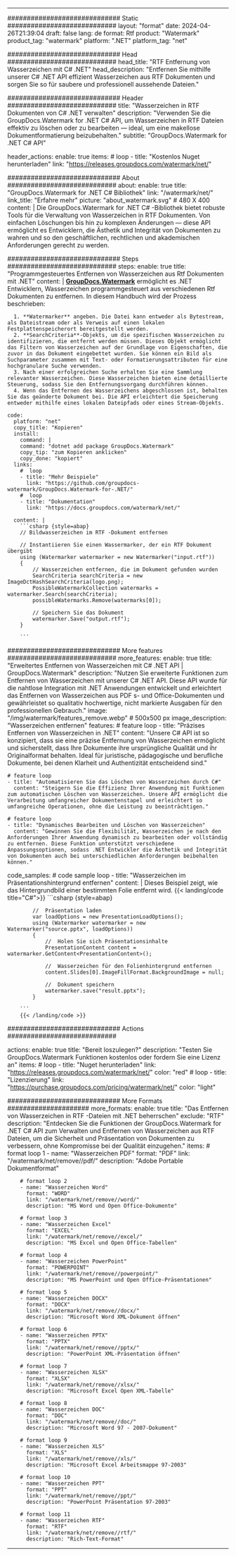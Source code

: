 
---
############################# Static ############################
layout: "format"
date:  2024-04-26T21:39:04
draft: false
lang: de
format: Rtf
product: "Watermark"
product_tag: "watermark"
platform: ".NET"
platform_tag: "net"

############################# Head ############################
head_title: "RTF Entfernung von Wasserzeichen mit C# .NET"
head_description: "Entfernen Sie mithilfe unserer C# .NET API effizient Wasserzeichen aus RTF Dokumenten und sorgen Sie so für saubere und professionell aussehende Dateien."

############################# Header ############################
title: "Wasserzeichen in RTF Dokumenten von C# .NET verwalten" 
description: "Verwenden Sie die GroupDocs.Watermark for .NET C# API, um Wasserzeichen in RTF Dateien effektiv zu löschen oder zu bearbeiten — ideal, um eine makellose Dokumentformatierung beizubehalten."
subtitle: "GroupDocs.Watermark for .NET C# API" 

header_actions:
  enable: true
  items:
    #  loop
    - title: "Kostenlos Nuget herunterladen"
      link: "https://releases.groupdocs.com/watermark/net/"
      
############################# About ############################
about:
    enable: true
    title: "GroupDocs.Watermark for .NET C# Bibliothek"
    link: "/watermark/net/"
    link_title: "Erfahre mehr"
    picture: "about_watermark.svg" # 480 X 400
    content: |
       Die GroupDocs.Watermark for .NET C# -Bibliothek bietet robuste Tools für die Verwaltung von Wasserzeichen in RTF Dokumenten. Von einfachen Löschungen bis hin zu komplexen Änderungen — diese API ermöglicht es Entwicklern, die Ästhetik und Integrität von Dokumenten zu wahren und so den geschäftlichen, rechtlichen und akademischen Anforderungen gerecht zu werden.

############################# Steps ############################
steps:
    enable: true
    title: "Programmgesteuertes Entfernen von Wasserzeichen aus Rtf Dokumenten mit .NET"
    content: |
      **[GroupDocs.Watermark](https://products.groupdocs.com/watermark/net/)** ermöglicht es .NET Entwicklern, Wasserzeichen programmgesteuert aus verschiedenen Rtf Dokumenten zu entfernen. In diesem Handbuch wird der Prozess beschrieben:
      
      1. **Watermarker** angeben. Die Datei kann entweder als Bytestream, als Dateistream oder als Verweis auf einen lokalen Festplattenspeicherort bereitgestellt werden.
      2. **SearchCriteria**-Objekts, um die spezifischen Wasserzeichen zu identifizieren, die entfernt werden müssen. Dieses Objekt ermöglicht das Filtern von Wasserzeichen auf der Grundlage von Eigenschaften, die zuvor in das Dokument eingebettet wurden. Sie können ein Bild als Suchparameter zusammen mit Text- oder Formatierungsattributen für eine hochgranulare Suche verwenden.
      3. Nach einer erfolgreichen Suche erhalten Sie eine Sammlung relevanter Wasserzeichen. Diese Wasserzeichen bieten eine detaillierte Steuerung, sodass Sie den Entfernungsvorgang durchführen können.
      4. Wenn das Entfernen des Wasserzeichens abgeschlossen ist, behalten Sie das geänderte Dokument bei. Die API erleichtert die Speicherung entweder mithilfe eines lokalen Dateipfads oder eines Stream-Objekts.
   
    code:
      platform: "net"
      copy_title: "Kopieren"
      install:
        command: |
        command: "dotnet add package GroupDocs.Watermark"
        copy_tip: "zum Kopieren anklicken"
        copy_done: "kopiert"
      links:
        #  loop
        - title: "Mehr Beispiele"
          link: "https://github.com/groupdocs-watermark/GroupDocs.Watermark-for-.NET/"
        #  loop
        - title: "Dokumentation"
          link: "https://docs.groupdocs.com/watermark/net/"
          
      content: |
        ```csharp {style=abap}
        // Bildwasserzeichen im RTF -Dokument entfernen

        // Instantiieren Sie einen Wassermarker, der ein RTF Dokument übergibt
        using (Watermarker watermarker = new Watermarker("input.rtf"))
        {
            // Wasserzeichen entfernen, die im Dokument gefunden wurden
            SearchCriteria searchCriteria = new ImageDctHashSearchCriteria(logo.png);
            PossibleWatermarkCollection watermarks = watermarker.Search(searchCriteria);
            possibleWatermarks.Remove(watermarks[0]);

            // Speichern Sie das Dokument
            watermarker.Save("output.rtf");
        }
        
        ```  

############################# More features ############################
more_features:
  enable: true
  title: "Erweitertes Entfernen von Wasserzeichen mit C# .NET API | GroupDocs.Watermark"
  description: "Nutzen Sie erweiterte Funktionen zum Entfernen von Wasserzeichen mit unserer C# .NET API. Diese API wurde für die nahtlose Integration mit .NET Anwendungen entwickelt und erleichtert das Entfernen von Wasserzeichen aus PDF s- und Office-Dokumenten und gewährleistet so qualitativ hochwertige, nicht markierte Ausgaben für den professionellen Gebrauch."
  image: "/img/watermark/features_remove.webp" # 500x500 px
  image_description: "Wasserzeichen entfernen"
  features:
    # feature loop
    - title: "Präzises Entfernen von Wasserzeichen in .NET"
      content: "Unsere C# API ist so konzipiert, dass sie eine präzise Entfernung von Wasserzeichen ermöglicht und sicherstellt, dass Ihre Dokumente ihre ursprüngliche Qualität und ihr Originalformat behalten. Ideal für juristische, pädagogische und berufliche Dokumente, bei denen Klarheit und Authentizität entscheidend sind."

    # feature loop
    - title: "Automatisieren Sie das Löschen von Wasserzeichen durch C#"
      content: "Steigern Sie die Effizienz Ihrer Anwendung mit Funktionen zum automatischen Löschen von Wasserzeichen. Unsere API ermöglicht die Verarbeitung umfangreicher Dokumentenstapel und erleichtert so umfangreiche Operationen, ohne die Leistung zu beeinträchtigen."

    # feature loop
    - title: "Dynamisches Bearbeiten und Löschen von Wasserzeichen"
      content: "Gewinnen Sie die Flexibilität, Wasserzeichen je nach den Anforderungen Ihrer Anwendung dynamisch zu bearbeiten oder vollständig zu entfernen. Diese Funktion unterstützt verschiedene Anpassungsoptionen, sodass .NET Entwickler die Ästhetik und Integrität von Dokumenten auch bei unterschiedlichen Anforderungen beibehalten können."
      
  code_samples:
    # code sample loop
    - title: "Wasserzeichen im Präsentationshintergrund entfernen"
      content: |
        Dieses Beispiel zeigt, wie das Hintergrundbild einer bestimmten Folie entfernt wird.
        {{< landing/code title="C#">}}
        ```csharp {style=abap}
        
            //  Präsentation laden
            var loadOptions = new PresentationLoadOptions();
            using (Watermarker watermarker = new Watermarker("source.pptx", loadOptions))
            {
                //  Holen Sie sich Präsentationsinhalte
                PresentationContent content = watermarker.GetContent<PresentationContent>();

                //  Wasserzeichen für den Folienhintergrund entfernen
                content.Slides[0].ImageFillFormat.BackgroundImage = null;

                //  Dokument speichern
                watermarker.save("result.pptx");
            }

        ```
        {{< /landing/code >}}


############################# Actions ############################

actions:
  enable: true
  title: "Bereit loszulegen?"
  description: "Testen Sie GroupDocs.Watermark Funktionen kostenlos oder fordern Sie eine Lizenz an"
  items:
    #  loop
    - title: "Nuget herunterladen"
      link: "https://releases.groupdocs.com/watermark/net/"
      color: "red"
        #  loop
    - title: "Lizenzierung"
      link: "https://purchase.groupdocs.com/pricing/watermark/net/"
      color: "light"


############################# More Formats #####################
more_formats:
    enable: true
    title: "Das Entfernen von Wasserzeichen in RTF -Dateien mit .NET beherrschen"
    exclude: "RTF"
    description: "Entdecken Sie die Funktionen der GroupDocs.Watermark for .NET C# API zum Verwalten und Entfernen von Wasserzeichen aus RTF Dateien, um die Sicherheit und Präsentation von Dokumenten zu verbessern, ohne Kompromisse bei der Qualität einzugehen."
    items: 
        # format loop 1
        - name: "Wasserzeichen PDF"
          format: "PDF"
          link: "/watermark/net/remove//pdf/"
          description: "Adobe Portable Dokumentformat"

        # format loop 2
        - name: "Wasserzeichen Word"
          format: "WORD"
          link: "/watermark/net/remove//word/"
          description: "MS Word und Open Office-Dokumente"
          
        # format loop 3
        - name: "Wasserzeichen Excel"
          format: "EXCEL"
          link: "/watermark/net/remove//excel/"
          description: "MS Excel und Open Office-Tabellen"

        # format loop 4
        - name: "Wasserzeichen PowerPoint"
          format: "POWERPOINT"
          link: "/watermark/net/remove//powerpoint/"
          description: "MS PowerPoint und Open Office-Präsentationen"

        # format loop 5
        - name: "Wasserzeichen DOCX"
          format: "DOCX"
          link: "/watermark/net/remove//docx/"
          description: "Microsoft Word XML-Dokument öffnen"
          
        # format loop 6
        - name: "Wasserzeichen PPTX"
          format: "PPTX"
          link: "/watermark/net/remove//pptx/"
          description: "PowerPoint XML-Präsentation öffnen"
          
        # format loop 7
        - name: "Wasserzeichen XLSX"
          format: "XLSX"
          link: "/watermark/net/remove//xlsx/"
          description: "Microsoft Excel Open XML-Tabelle"

        # format loop 8
        - name: "Wasserzeichen DOC"
          format: "DOC"
          link: "/watermark/net/remove//doc/"
          description: "Microsoft Word 97 - 2007-Dokument"

        # format loop 9
        - name: "Wasserzeichen XLS"
          format: "XLS"
          link: "/watermark/net/remove//xls/"
          description: "Microsoft Excel Arbeitsmappe 97-2003"

        # format loop 10
        - name: "Wasserzeichen PPT"
          format: "PPT"
          link: "/watermark/net/remove//ppt/"
          description: "PowerPoint Präsentation 97-2003"

        # format loop 11
        - name: "Wasserzeichen RTF"
          format: "RTF"
          link: "/watermark/net/remove//rtf/"
          description: "Rich-Text-Format"

---